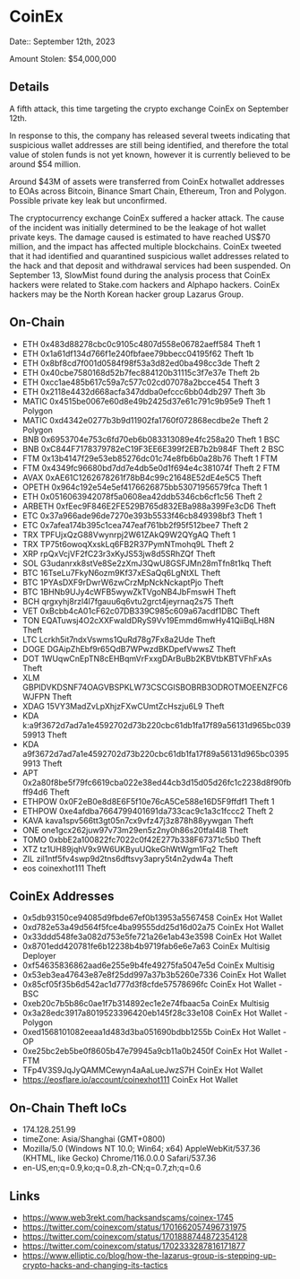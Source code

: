 #  CoinEx 

Date:: September 12th, 2023

Amount Stolen: $54,000,000


## Details

A fifth attack, this time targeting the crypto exchange CoinEx on September 12th.

In response to this, the company has released several tweets indicating that suspicious wallet addresses are still being identified, and therefore the total value of stolen funds is not yet known, however it is currently believed to be around $54 million.

Around $43M of assets were transferred from CoinEx hotwallet addresses to EOAs across Bitcoin, Binance Smart Chain, Ethereum, Tron and Polygon. Possible private key leak but unconfirmed.

The cryptocurrency exchange CoinEx suffered a hacker attack. The cause of the incident was initially determined to be the leakage of hot wallet private keys. The damage caused is estimated to have reached US$70 million, and the impact has affected multiple blockchains. CoinEx tweeted that it had identified and quarantined suspicious wallet addresses related to the hack and that deposit and withdrawal services had been suspended. On September 13, SlowMist found during the analysis process that CoinEx hackers were related to Stake.com hackers and Alphapo hackers. CoinEx hackers may be the North Korean hacker group Lazarus Group.

## On-Chain

- ETH 0x483d88278cbc0c9105c4807d558e06782aeff584  Theft 1
- ETH 0x1a61df134d766f1e240fbfaee79bbecc04195f62  Theft 1b
- ETH 0x8bf8cd7f001d0584f98f53a3d82ed0ba498cc3de  Theft 2
- ETH 0x40cbe7580168d52b7fec884120b31115c3f7e37e  Theft 2b
- ETH 0xcc1ae485b617c59a7c577c02cd07078a2bcce454  Theft 3
- ETH 0x2118e4432d668acfa347ddba0efccc6bb04db297  Theft 3b
- MATIC 0x4515be0067e60d8e49b2425d37e61c791c9b95e9  Theft 1 Polygon
- MATIC 0xd4342e0277b3b9d11902fa1760f072868ecdbe2e  Theft 2 Polygon
- BNB 0x6953704e753c6fd70eb6b083313089e4fc258a20  Theft 1 BSC
- BNB 0xC844F7178379782eC19F3EE6E399f2EB7b2b984F  Theft 2 BSC
- FTM 0x13b4147f29e53eb85276dc01c74e8fb6b0a28b76  Theft 1 FTM
- FTM 0x4349fc96680bd7dd7e4db5e0d1f694e4c381074f  Theft 2 FTM
- AVAX 0xAE61C1262678261f78bB4c99c21648E52dE4e5C5  Theft
- OPETH 0x964c192e54e5ef4176626875bb53071956579fca  Theft 1
- ETH 0x0516063942078f5a0608ea42ddb5346cb6cf1c56  Theft 2
- ARBETH  0xfEec9F846E2FE529B765d832EBa988a399Fe3cD6  Theft
- ETC 0x37a966ade96de7270e393b5533f46cb849398bf3  Theft 1
- ETC 0x7afea174b395c1cea747eaf761bb2f95f512bee7  Theft 2
- TRX TPFUjxQzG88Vwynrpj2W61ZAkQ9W2QYgAQ  Theft 1
- TRX TP75t6owoqXxskLq6FB2R37PymNTmohq9L  Theft 2
- XRP rpQxVcjVF2fC23r3xKyJS53jw8d5SRhZQf  Theft
- SOL G3udanrxk8stVe8Se2zXmJ3QwU8GSFJMn28mTfn8t1kq Theft
- BTC 16TseLu7FkyN6ozm9Kf37xESaQq6LgNtXL  Theft
- BTC 1PYAsDXF9rDwrW6zwCrzMpNckNckaptPjo  Theft
- BTC 1BHNb9UJy4cWFB5wywZkTVgoNB4JbFmswH  Theft
- BCH qrgxyhj8rzl4l7fgauu6q6vtu2grct4jeyrnaq2s75  Theft
- VET 0xBcbb4cA01cF62c07DB339C985c609a67acdf1DBC  Theft
- TON EQATuwsj4O2cXXFwaIdDRyS9Vv19Emmd6mwHy41QiiBqLH8N Theft
- LTC Lcrkh5it7ndxVswms1QuRd78g7Fx8a2Ude  Theft
- DOGE DGAipZhEbf9r65QdB7WPwzdBKDpefVwwsZ  Theft
- DOT 1WUqwCnEpTN8cEHBqmVrFxxgDArBuBb2KBVtbKBTVFhFxAs Theft
- XLM GBPIDVKDSNF74OAGVBSPKLW73CSCGISBOBRB3ODROTMOEENZFC6WJFPN Theft
- XDAG 15VY3MadZvLpXhjzFXwCUmtZcHszju6L9 Theft
- KDA k:a9f3672d7ad7a1e4592702d73b220cbc61db1fa17f89a56131d965bc03959913  Theft
- KDA a9f3672d7ad7a1e4592702d73b220cbc61db1fa17f89a56131d965bc03959913 Theft
- APT 0x2a80f8be5f79fc6619cba022e38ed44cb3d15d05d26fc1c2238d8f90fbff94d6  Theft
- ETHPOW  0x0F2eB0e8d8E6F5f10e76cA5Ce588e16D5F9ffdf1  Theft 1
- ETHPOW  0xe4afdba7664799401691da733cac9c1a3c1fccc2  Theft 2
- KAVA kava1spv566tt3gt05n7cx9vfz47j3z878h88yywgan Theft
- ONE one1gcx262juw97v73m29en5z2ny0h86s20tfal4l8  Theft
- TOMO 0xbbE2a100822fc7022c0f42E277b338F67371c5b0  Theft
- XTZ tz1UH89jqhV9x9W6UKByuUQkeGhWtWgm1Fq2 Theft
- ZIL zil1ntf5fv4swp9d2tns6dftsvy3apry5t4n2ydw4a  Theft
- eos coinexhot111 Theft


## CoinEx Addresses

- 0x5db93150ce94085d9fbde67ef0b13953a5567458  CoinEx  Hot Wallet
- 0xd782e53a49d564f5fce4ba99555dd25d16d02a75  CoinEx  Hot Wallet
- 0x33ddd548fe3a082d753e5fe721a26e1ab43e3598  CoinEx  Hot Wallet
- 0x8701edd420781fe6b12238b4b9719fab6e6e7a63  CoinEx  Multisig Deployer
- 0xf54635836862aad6e255e9b4fe49275fa5047e5d  CoinEx  Multisig
- 0x53eb3ea47643e87e8f25dd997a37b3b5260e7336  CoinEx  Hot Wallet
- 0x85cf05f35b6d542ac1d777d3f8cfde57578696fc  CoinEx  Hot Wallet - BSC
- 0xeb20c7b5b86c0ae1f7b314892ec1e2e74fbaac5a  CoinEx  Multisig
- 0x3a28edc3917a8019523396420eb145f28c33e108  CoinEx  Hot Wallet - Polygon
- 0xed1568101082eeaa1d483d3ba051690bdbb1255b  CoinEx  Hot Wallet - OP
- 0xe25bc2eb5be0f8605b47e79945a9cb11a0b2450f  CoinEx  Hot Wallet - FTM
- TFp4V3S9JqJyQAMMCewyn4aAaLueJwzS7H  CoinEx  Hot Wallet
- https://eosflare.io/account/coinexhot111    CoinEx  Hot Wallet

## On-Chain Theft IoCs

- 174.128.251.99
- timeZone: Asia/Shanghai (GMT+0800)
- Mozilla/5.0 (Windows NT 10.0; Win64; x64) AppleWebKit/537.36 (KHTML, like Gecko) Chrome/116.0.0.0 Safari/537.36
- en-US,en;q=0.9,ko;q=0.8,zh-CN;q=0.7,zh;q=0.6

## Links

- https://www.web3rekt.com/hacksandscams/coinex-1745
- https://twitter.com/coinexcom/status/1701662057496731975
- https://twitter.com/coinexcom/status/1701888744872354128
- https://twitter.com/coinexcom/status/1702333287816171877
- https://www.elliptic.co/blog/how-the-lazarus-group-is-stepping-up-crypto-hacks-and-changing-its-tactics
